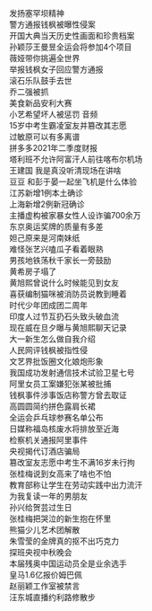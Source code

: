 发扬塞罕坝精神  
警方通报钱枫被曝性侵案  
开国大典当天历史性画面和珍贵档案  
孙颖莎王曼昱全运会将参加4个项目  
薇娅带你挑遍全世界  
举报钱枫女子回应警方通报  
滚石乐队鼓手去世  
乔二强被抓  
美食新品安利大赛  
小艺希望坏人被惩罚 音频  
15岁中考生霸凌室友并篡改其志愿  
过敏原可以有多离谱  
拼多多2021年二季度财报  
塔利班不允许阿富汗人前往喀布尔机场  
王建国 我是真没听清现场在讲啥  
豆豆 和彭于晏一起坐飞机是什么体验  
江苏新增1例本土确诊  
上海新增2例新冠确诊  
主播虚构被家暴女性人设诈骗700余万  
东京奥运奖牌的质量有多差  
妲己原来是河南妹纸  
难怪张艺兴嗑瓜子看着眼熟  
男孩地铁荡秋千家长一旁鼓励  
黄希房子塌了  
黄旭熙曾说什么时候能见到女友  
喜获编制猫咪被消防员说教到睡着  
时代少年团成团二周年  
印度人过节互扔石头致头破血流  
现在威在旦夕曝与黄旭熙聊天记录  
大一新生怎么做自我介绍  
人民网评钱枫被指性侵  
文艺界批饭圈文化娘炮形象  
我国成功发射通信技术试验卫星七号  
阿里女员工案嫌犯张某被批捕  
钱枫事件涉事饭店称警方曾去取证  
高圆圆简约拼色露肩长裙  
全运会乒乓球参赛名单公布  
日媒称福岛核废水将排放至近海  
检察机关通报阿里事件  
央视揭代订酒店骗局  
篡改室友志愿中考生不满16岁未行拘  
张桂梅说到女高来了啥也不怕  
教育部称让学生在劳动实践中出力流汗  
为我复读一年的男朋友  
孙兴给贺芸过生日  
张桂梅把哭泣的新生抱在怀里  
熊猫少儿艺术团解散  
朱雪莹的金牌真的抠不出巧克力  
探班央视中秋晚会  
本届残奥中国运动员全是业余选手  
皇马1.6亿报价姆巴佩  
赵丽颖工作室被禁言  
汪东城直播约利路修散步  
